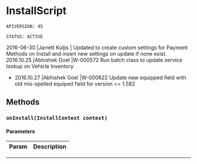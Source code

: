 # InstallScript

`APIVERSION: 45`

`STATUS: ACTIVE`

2016-06-30   |Jarrett Kuljis | Updated to create custom settings for Payment Methods on Install and insert new settings on update if none exist. 2016.10.25      |Abhishek Goel         |W-000572 Run batch class to update service lookup on Vehicle Inventory 
 * 2016.10.27      |Abhishek Goel         |W-000622 Update new equipped field with old mis-spelled equiped field for version &lt;= 1.582

## Methods
### `onInstall(InstallContext context)`
#### Parameters
|Param|Description|
|---|---|

---
